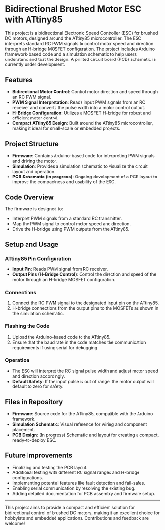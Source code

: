 # Bidirectional Brushed Motor ESC with ATtiny85

This project is a bidirectional Electronic Speed Controller (ESC) for brushed DC motors, designed around the ATtiny85 microcontroller. The ESC interprets standard RC PWM signals to control motor speed and direction through an H-bridge MOSFET configuration. The project includes Arduino framework-based code and a simulation schematic to help users understand and test the design. A printed circuit board (PCB) schematic is currently under development.

## Features

- **Bidirectional Motor Control**: Control motor direction and speed through an RC PWM signal.
- **PWM Signal Interpretation**: Reads input PWM signals from an RC receiver and converts the pulse width into a motor control output.
- **H-Bridge Configuration**: Utilizes a MOSFET H-bridge for robust and efficient motor control.
- **Compact ATtiny85 Design**: Built around the ATtiny85 microcontroller, making it ideal for small-scale or embedded projects.

## Project Structure

- **Firmware**: Contains Arduino-based code for interpreting PWM signals and driving the motor.
- **Simulation**: Provides a simulation schematic to visualize the circuit layout and operation.
- **PCB Schematic (in progress)**: Ongoing development of a PCB layout to improve the compactness and usability of the ESC.

## Code Overview

The firmware is designed to:

- Interpret PWM signals from a standard RC transmitter.
- Map the PWM signal to control motor speed and direction.
- Drive the H-bridge using PWM outputs from the ATtiny85.

## Setup and Usage

### ATtiny85 Pin Configuration

- **Input Pin**: Reads PWM signal from RC receiver.
- **Output Pins (H-Bridge Control)**: Control the direction and speed of the motor through an H-bridge MOSFET configuration.

### Connections

1. Connect the RC PWM signal to the designated input pin on the ATtiny85.
2. H-bridge connections from the output pins to the MOSFETs as shown in the simulation schematic.

### Flashing the Code

1. Upload the Arduino-based code to the ATtiny85.
2. Ensure that the baud rate in the code matches the communication requirements if using serial for debugging.

### Operation

- The ESC will interpret the RC signal pulse width and adjust motor speed and direction accordingly.
- **Default Safety**: If the input pulse is out of range, the motor output will default to zero for safety.

## Files in Repository

- **Firmware**: Source code for the ATtiny85, compatible with the Arduino framework.
- **Simulation Schematic**: Visual reference for wiring and component placement.
- **PCB Design**: (In progress) Schematic and layout for creating a compact, ready-to-deploy ESC.

## Future Improvements

- Finalizing and testing the PCB layout.
- Additional testing with different RC signal ranges and H-bridge configurations.
- Implementing potential features like fault detection and fail-safes.
- Enabling serial communication by resolving the existing bug.
- Adding detailed documentation for PCB assembly and firmware setup.

---

This project aims to provide a compact and efficient solution for bidirectional control of brushed DC motors, making it an excellent choice for hobbyists and embedded applications. Contributions and feedback are welcome!
